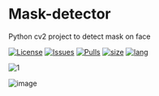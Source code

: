 # Mask-detector
Python cv2 project to detect mask on face

[![License](https://img.shields.io/github/license/Dimkarpenko/Mask-detector?label=license&style=flat-square)](./LICENSE)
[![Issues](https://img.shields.io:/github/issues/Dimkarpenko/Mask-detector?style=flat-square)](https://github.com/Dimkarpenko/Mask-detector/issues)
[![Pulls](https://img.shields.io:/github/issues-pr/Dimkarpenko/Mask-detector?style=flat-square)](https://github.com/Dimkarpenko/Mask-detector/pulls)
[![size](https://img.shields.io:/github/languages/code-size/Dimkarpenko/Mask-detector?style=flat-square)](https://github.com/Dimkarpenko/Mask-detector)
[![lang](https://img.shields.io:/github/languages/top/Dimkarpenko/Mask-detector?style=flat-square)](https://github.com/Dimkarpenko/Mask-detector/search?l=python)

![1](https://user-images.githubusercontent.com/69617058/172290964-117c2b68-e741-4d4f-a468-e2b250748e5c.png)

![image](https://user-images.githubusercontent.com/69617058/172290518-4d2cd69a-b149-43a2-bff7-357cf74ad605.png)
